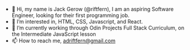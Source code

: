 - 👋 Hi, my name is Jack Gerow (@riftfern), I am an aspiring Software Engineer, looking for their first programming job.
- 👀 I’m interested in, HTML, CSS, Javascript, and React.
- 🌱 I’m currently working through Odin Projects Full Stack Curriculum, on the Intermediate JavaScript lesson
- 📫 How to reach me, adriftfern@gmail.com

<!---
riftfern/riftfern is a ✨ special ✨ repository because its `README.md` (this file) appears on your GitHub profile.
You can click the Preview link to take a look at your changes.
--->
